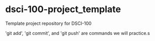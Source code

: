 # dsci-100-project_template
Template project repository for DSCI-100

'git add', 'git commit', and 'git push' are commands we will practice.s
